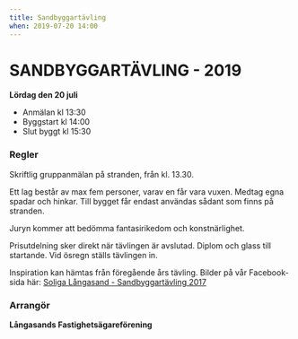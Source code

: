 ```yaml
---
title: Sandbyggartävling
when: 2019-07-20 14:00 
---
```

<h1>SANDBYGGARTÄVLING - 2019</h1>
<strong>Lördag den 20 juli</strong>
<ul>
 	<li>Anmälan kl 13:30</li>
 	<li>Byggstart kl 14:00</li>
 	<li>Slut byggt kl 15:30</li>
</ul>
<h3>Regler</h3>
Skriftlig gruppanmälan på stranden, från kl. 13.30. 

Ett lag består av max fem personer, varav en får vara vuxen. Medtag egna spadar och hinkar. Till bygget får endast användas sådant som finns på stranden. 

Juryn kommer att bedömma fantasirikedom och konstnärlighet. 

Prisutdelning sker direkt när tävlingen är avslutad. Diplom och glass till startande. Vid ösregn ställs tävlingen in.

Inspiration kan hämtas från föregående års tävling. Bilder på vår Facebook-sida här: <a href="https://www.facebook.com/media/set/?set=a.1507193269328859.1073741828.693299794051548&amp;type=1&amp;l=995880b25f">Soliga Långasand - Sandbyggartävling 2017</a>
<h3>Arrangör</h3>
<strong>Långasands Fastighetsägareförening</strong>
